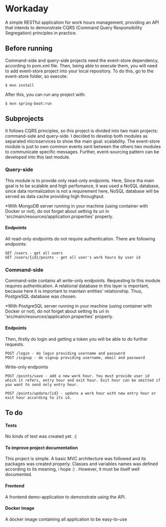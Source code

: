 # Workaday

A simple RESTful application for work hours management, providing an API that intends to demonstrate CQRS (Command Query Responsibility Segregation) principles in practice.

## Before running
Command-side and query-side projects need the event-store dependency, according to pom.xml file. Then, being able to execute them, you will need to add event-store project into your local repository. To do this, go to the event-store folder, so execute:
```
$ mvn install
```
After this, you can run any project with:
```
$ mvn spring-boot:run
```

## Subprojects
It follows CQRS principles, so this project is divided into two main projects: command-side and query-side.
I decided to develop both modules as separated microservices to show the main goal: scalability.
The event-store module is just to own common events sent between the others two modules to communicate specific messages. Further, event-sourcing pattern can be developed into this last module.

### Query-side
This module is to provide only read-only endpoints. Here, Since tha main goal is to be scalable and high perfomance,
it was used a NoSQL database, since data normalization is not a requirement here,  NoSQL database will be served as data cache providing high throughput.

*With MongoDB server running in your machine (using container with Docker or not), do not forget about setting its uri in 'src/main/resources/application.properties' properly.

#### Endpoints

All read-only endpoints do not require authentication. There are following endpoints:
```
GET /users - get all users
GET /users/{id}/points - get all user's work hours by user id
```

### Command-side
Command-side contains all write-only endpoints. Requesting to this module requires authentication. A relational database in this layer is important, because here it is important to maintain entities' relationship. Thus, PostgreSQL database was chosen. 

*With PostgreSQL server running in your machine (using container with Docker or not), do not forget about setting its uri in 'src/main/resources/application.properties' properly.

#### Endpoints

Then, firstly do login and getting a token you will be able to do further requests.
```
POST /login - do login providing username and password
POST /signup - do signup providing username, email and password
```

Write-only endpoints
```
POST /points/save - add a new work hour. You must provide user id which it refers, entry hour and exit hour. Exit hour can be omitted if you want to send only entry hour.

POST /points/update/{id} - update a work hour with new entry hour or exit hour according to its id.
```

## To do

#### Tests
No kinds of test was created yet. :( 

#### To improve project documentation
This project is simple. A basic MVC architecture was followed and its packages was created properly. Classes and variables names was defined according to its meaning, i hope :) . However, it must be itself well documented.

#### Frontend
A frontend demo-application to demonstrate using the API.

#### Docker image
A docker image containing all application to be easy-to-use

